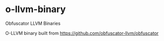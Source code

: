 # o-llvm-binary
Obfuscator LLVM Binaries

O-LLVM binary built from https://github.com/obfuscator-llvm/obfuscator

